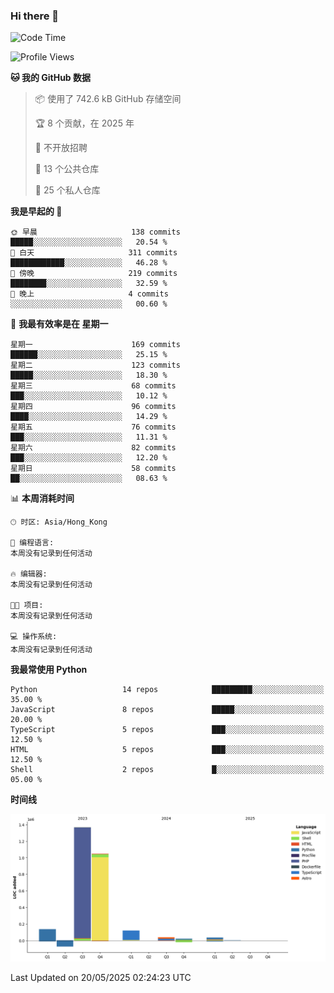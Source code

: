 ### Hi there 👋

<!--
**Mrzqd/Mrzqd** is a ✨ _special_ ✨ repository because its `README.md` (this file) appears on your GitHub profile.

Here are some ideas to get you started:

- 🔭 I’m currently working on ...
- 🌱 I’m currently learning ...
- 👯 I’m looking to collaborate on ...
- 🤔 I’m looking for help with ...
- 💬 Ask me about ...
- 📫 How to reach me: ...
- 😄 Pronouns: ...
- ⚡ Fun fact: ...
-->
<!--START_SECTION:waka-->
![Code Time](http://img.shields.io/badge/Code%20Time-260%20hrs%2011%20mins-blue)

![Profile Views](http://img.shields.io/badge/%E4%B8%AA%E4%BA%BA%E8%B5%84%E6%96%99%E8%A7%82%E7%9C%8B%E6%AC%A1%E6%95%B0-2-blue)

**🐱 我的 GitHub 数据** 

> 📦  使用了 742.6 kB GitHub 存储空间 
 > 
> 🏆 8 个贡献，在 2025 年
 > 
> 🚫 不开放招聘
 > 
> 📜 13 个公共仓库 
 > 
> 🔑 25 个私人仓库 
 > 
**我是早起的 🐤** 

```text
🌞 早晨                     138 commits         █████░░░░░░░░░░░░░░░░░░░░   20.54 % 
🌆 白天                     311 commits         ████████████░░░░░░░░░░░░░   46.28 % 
🌃 傍晚                     219 commits         ████████░░░░░░░░░░░░░░░░░   32.59 % 
🌙 晚上                     4 commits           ░░░░░░░░░░░░░░░░░░░░░░░░░   00.60 % 
```
📅 **我最有效率是在 星期一** 

```text
星期一                      169 commits         ██████░░░░░░░░░░░░░░░░░░░   25.15 % 
星期二                      123 commits         █████░░░░░░░░░░░░░░░░░░░░   18.30 % 
星期三                      68 commits          ███░░░░░░░░░░░░░░░░░░░░░░   10.12 % 
星期四                      96 commits          ████░░░░░░░░░░░░░░░░░░░░░   14.29 % 
星期五                      76 commits          ███░░░░░░░░░░░░░░░░░░░░░░   11.31 % 
星期六                      82 commits          ███░░░░░░░░░░░░░░░░░░░░░░   12.20 % 
星期日                      58 commits          ██░░░░░░░░░░░░░░░░░░░░░░░   08.63 % 
```


📊 **本周消耗时间** 

```text
🕑︎ 时区: Asia/Hong_Kong

💬 编程语言: 
本周没有记录到任何活动

🔥 编辑器: 
本周没有记录到任何活动

🐱‍💻 项目: 
本周没有记录到任何活动

💻 操作系统: 
本周没有记录到任何活动
```

**我最常使用 Python** 

```text
Python                   14 repos            █████████░░░░░░░░░░░░░░░░   35.00 % 
JavaScript               8 repos             █████░░░░░░░░░░░░░░░░░░░░   20.00 % 
TypeScript               5 repos             ███░░░░░░░░░░░░░░░░░░░░░░   12.50 % 
HTML                     5 repos             ███░░░░░░░░░░░░░░░░░░░░░░   12.50 % 
Shell                    2 repos             █░░░░░░░░░░░░░░░░░░░░░░░░   05.00 % 
```



**时间线**

![Lines of Code chart](https://raw.githubusercontent.com/Mrzqd/Mrzqd/main/assets/bar_graph.png)


 Last Updated on 20/05/2025 02:24:23 UTC
<!--END_SECTION:waka-->

